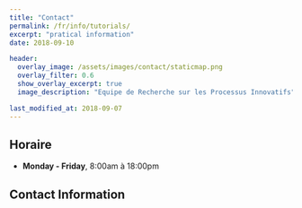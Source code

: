 ```yaml
---
title: "Contact"
permalink: /fr/info/tutorials/
excerpt: "pratical information"
date: 2018-09-10

header:
  overlay_image: /assets/images/contact/staticmap.png
  overlay_filter: 0.6
  show_overlay_excerpt: true 
  image_description: "Equipe de Recherche sur les Processus Innovatifs"

last_modified_at: 2018-09-07
---
```


## Horaire

- **Monday - Friday**, 8:00am à 18:00pm 

## Contact Information